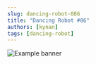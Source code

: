 ```yaml
---
slug: dancing-robot-086
title: "Dancing Robot #86"
authors: [kynan]
tags: [dancing-robot]
---
```


![Example banner](/img/stories/dancing-robot_new/086.png)
